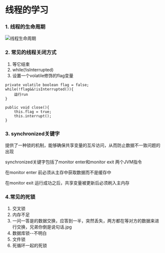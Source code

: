 # 线程的学习

### 1. 线程的生命周期

![线程生命周期](D:\UserDome\我的文档\截图\java\thread\线程生命周期.PNG)

###  2. 常见的线程关闭方式

1. 等它结束 
2. while(!isInterrupted)
3. 设置一个volatile修饰的flag变量
```text
private volatile boolean flag = false;
while(!flag&&!isInterrupted()){
    运行run
}

public void close(){
    this.flag = true;
    this.interrupt();
}
```



### 3. synchronized关键字

提供了一种锁的机制，能够确保共享变量的互斥访问，从而防止数据不一致问题的出现

synchronized关键字包括了monitor enter和monitor exit 两个JVM指令

在monitor enter 前必须从主存中获取数据而不是缓存中

在monitor exit 运行成功之后，共享变量被更新后必须刷入主内存



### 4.常见的死锁

1. 交叉锁
2. 内存不足
3. 一问一答是的数据交换，应答到一半，突然丢失，两方都在等对方的数据来进行交换，兄弟你倒是说句话.jpg
4. 数据库锁--不明白
5. 文件锁
6. 死循环一起的死锁

